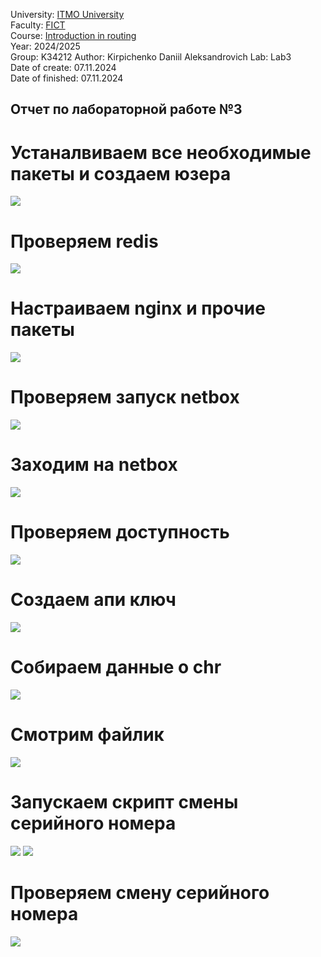 University: [ITMO University](https://itmo.ru/ru/)  
Faculty: [FICT](https://fict.itmo.ru)  
Course: [Introduction in routing](https://itmo-ict-faculty.github.io/network-programming/education/labs2023_2024/lab1/lab1/)  
Year: 2024/2025  
Group: K34212
Author: Kirpichenko Daniil Aleksandrovich
Lab: Lab3  
Date of create: 07.11.2024  
Date of finished: 07.11.2024  




## Отчет по лабораторной работе №3 


# Устаналвиваем все необходимые пакеты и создаем юзера
![](https://github.com/ko1ll/2024-2025-network_programming-K34212/blob/main/photos/21.jpg)


# Проверяем redis

![](https://github.com/ko1ll/2024-2025-network_programming-K34212/blob/main/photos/22.jpg)


# Настраиваем nginx и прочие пакеты

![](https://github.com/ko1ll/2024-2025-network_programming-K34212/blob/main/photos/23.jpg)

# Проверяем запуск netbox

![](https://github.com/ko1ll/2024-2025-network_programming-K34212/blob/main/photos/24.jpg)

# Заходим на netbox

![](https://github.com/ko1ll/2024-2025-network_programming-K34212/blob/main/photos/25.jpg)

# Проверяем доступность

![](https://github.com/ko1ll/2024-2025-network_programming-K34212/blob/main/photos/26.jpg)

# Создаем апи ключ

![](https://github.com/ko1ll/2024-2025-network_programming-K34212/blob/main/photos/27.jpg)

# Собираем данные о chr

![](https://github.com/ko1ll/2024-2025-network_programming-K34212/blob/main/photos/28.jpg)

# Смотрим файлик

![](https://github.com/ko1ll/2024-2025-network_programming-K34212/blob/main/photos/29.jpg)

# Запускаем скрипт смены серийного номера

![](https://github.com/ko1ll/2024-2025-network_programming-K34212/blob/main/photos/30.jpg)
![](https://github.com/ko1ll/2024-2025-network_programming-K34212/blob/main/photos/32.jpg)

# Проверяем смену серийного номера

![](https://github.com/ko1ll/2024-2025-network_programming-K34212/blob/main/photos/31.jpg)
